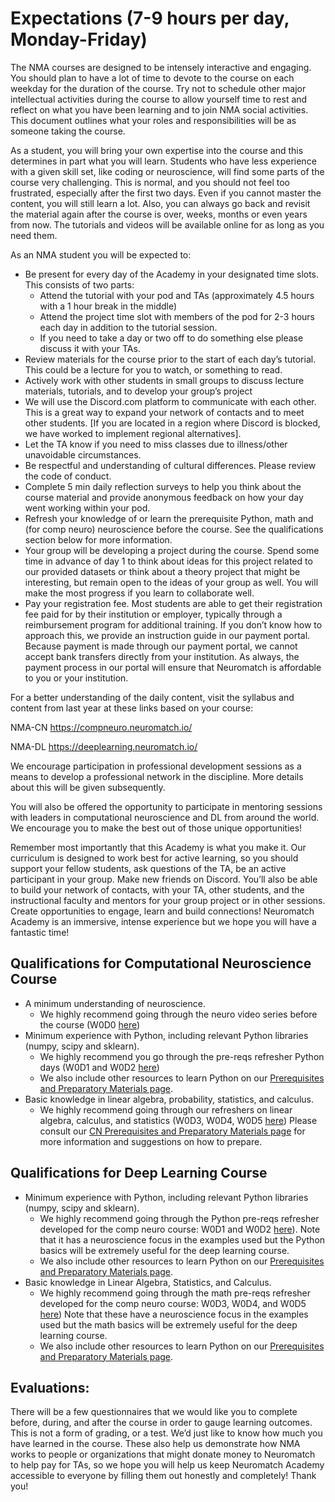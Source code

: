 # Expectations (7-9 hours per day, Monday-Friday)

The NMA courses are designed to be intensely interactive and engaging.  You should plan to have a lot of time to devote to the course on each weekday for the duration of the course.  Try not to schedule other major intellectual activities during the course to allow yourself time to rest and reflect on what you have been learning and to join NMA social activities.  This document outlines what your roles and responsibilities will be as someone taking the course.  


As a student, you will bring your own expertise into the course and this determines in part what you will learn. Students who have less experience with a given skill set, like coding or neuroscience, will find some parts of the course very challenging.  This is normal, and you should not feel too frustrated, especially after the first two days. Even if you cannot master the content, you will still learn a lot. Also, you can always go back and revisit the material again after the course is over, weeks, months or even years from now. The tutorials and videos will be available online for as long as you need them.  


As an NMA student you will be expected to:


-    Be present for every day of the Academy in your designated time slots.  This consists of two parts:
     -    Attend the tutorial with your pod and TAs (approximately 4.5 hours with a 1 hour break in the middle)
     -    Attend the project time slot with members of the pod for 2-3 hours each day in addition to the tutorial session.
     - If you need to take a day or two off to do something else please discuss it with your TAs. 
-    Review materials for the course prior to the start of each day’s tutorial.  This could be a lecture for you to watch, or something to read. 
-    Actively work with other students in small groups to discuss lecture materials, tutorials, and to develop your group’s project
-    We will use the Discord.com platform to communicate with each other. This is a great way to expand your network of contacts and to meet other students.  [If you are located in a region where Discord is blocked, we have worked to implement regional alternatives].
-    Let the TA know if you need to miss classes due to illness/other unavoidable circumstances. 
-    Be respectful and understanding of cultural differences. Please review the code of conduct.
-    Complete 5 min daily reflection surveys to help you think about the course material and provide anonymous feedback on how your day went working within your pod.
-    Refresh your knowledge of or learn the prerequisite Python, math and (for comp neuro) neuroscience before the course. See the qualifications section below for more information.
-    Your group will be developing a project during the course. Spend some time in advance of day 1 to think about ideas for this project related to our provided datasets or think about a theory project that might be interesting, but remain open to the ideas of your group as well. You will make the most progress if you learn to collaborate well.
-    Pay your registration fee. Most students are able to get their registration fee paid for by their institution or employer, typically through a reimbursement program for additional training. If you don’t know how to approach this, we provide an instruction guide in our payment portal. Because payment is made through our payment portal, we cannot accept bank transfers directly from your institution. As always, the payment process in our portal will ensure that Neuromatch is affordable to you or your institution.          	

For a better understanding of the daily content, visit the syllabus and content from last year at these links based on your course:

NMA-CN  https://compneuro.neuromatch.io/

NMA-DL  https://deeplearning.neuromatch.io/


We encourage participation in professional development sessions as a means to develop a professional network in the discipline.  More details about this will be given subsequently.

You will also be offered the opportunity to participate in mentoring sessions with leaders in computational neuroscience and DL from around the world. We encourage you to make the best out of those unique opportunities!

Remember most importantly that this Academy is what you make it.  Our curriculum is designed to work best for active learning, so you should support your fellow students, ask questions of the TA, be an active participant in your group. Make new friends on Discord. You’ll also be able to build your network of contacts, with your TA, other students, and the instructional faculty and mentors for your group project or in other sessions. Create opportunities to engage, learn and build connections! Neuromatch Academy is an immersive, intense experience but we hope you will have a fantastic time!


## Qualifications for Computational Neuroscience Course
- A minimum understanding of neuroscience. 
     - We highly recommend going through the neuro video series before the course (W0D0 [here]( https://compneuro.neuromatch.io/))
- Minimum experience with Python, including relevant Python libraries (numpy, scipy and sklearn). 
     - We highly recommend you go through the pre-reqs refresher Python days (W0D1 and W0D2 [here]( https://compneuro.neuromatch.io/))
     - We also include other resources to learn Python on our [Prerequisites and Preparatory Materials page](https://github.com/NeuromatchAcademy/precourse/blob/main/prereqs/ComputationalNeuroscience.md).
-  Basic knowledge in linear algebra, probability, statistics, and calculus. 
     - We highly recommend going through our refreshers on linear algebra, calculus, and statistics (W0D3, W0D4, W0D5 [here]( https://compneuro.neuromatch.io/))
Please consult our [CN Prerequisites and Preparatory Materials page](https://github.com/NeuromatchAcademy/precourse/blob/main/prereqs/ComputationalNeuroscience.md) for more information and suggestions on how to prepare.

## Qualifications for Deep Learning Course
-    Minimum experience with Python, including relevant Python libraries (numpy, scipy and sklearn). 
     - We highly recommend going through the Python pre-reqs refresher developed for the comp neuro course: W0D1 and W0D2 [here]( https://compneuro.neuromatch.io/)). Note that it has a neuroscience focus in the examples used but the Python basics will be extremely useful for the deep learning course. 
     - We also include other resources to learn Python on our [Prerequisites and Preparatory Materials page](https://github.com/NeuromatchAcademy/precourse/blob/main/prereqs/DeepLearning.md).
-   Basic knowledge in Linear Algebra, Statistics, and Calculus. 
     - We highly recommend going through the math pre-reqs refresher developed for the comp neuro course: W0D3, W0D4, and W0D5 [here]( https://compneuro.neuromatch.io/)) Note that these have a neuroscience focus in the examples used but the math basics will be extremely useful for the deep learning course. 
     - We also include other resources to learn Python on our [Prerequisites and Preparatory Materials page](https://github.com/NeuromatchAcademy/precourse/blob/main/prereqs/DeepLearning.md).
     
## Evaluations:

There will be a few questionnaires that we would like you to complete before, during, and after the course in order to gauge learning outcomes. This is not a form of grading, or a test. We’d just like to know how much you have learned in the course. These also help us demonstrate how NMA works to people or organizations that might donate money to Neuromatch to help pay for TAs, so we hope you will help us keep Neuromatch Academy accessible to everyone by filling them out honestly and completely! Thank you! 
